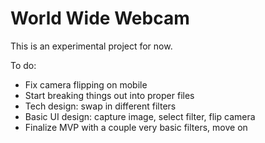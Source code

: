 # World Wide Webcam

This is an experimental project for now.

To do:
* Fix camera flipping on mobile
* Start breaking things out into proper files
* Tech design: swap in different filters
* Basic UI design: capture image, select filter, flip camera
* Finalize MVP with a couple very basic filters, move on